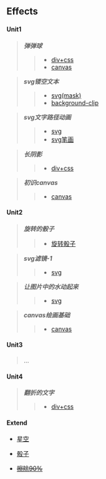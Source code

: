 ##  Effects 
#### Unit1
  > *__弹弹球__* 
  >> * [div+css](https://onethousandandtwentyfour.github.io/effects/unit1/%e5%bc%b9%e5%bc%b9%e7%90%83/)
  >> * [canvas](https://onethousandandtwentyfour.github.io/effects/unit1/%e5%bc%b9%e5%bc%b9%e7%90%83/canvas.html)
  
  > *__svg镂空文本__*
  >> * [svg(mask)](https://onethousandandtwentyfour.github.io/effects/unit1/svg%e9%95%82%e7%a9%ba%e6%96%87%e6%9c%ac/index-1.html)
  >> * [background-clip](https://onethousandandtwentyfour.github.io/effects/unit1/svg%e9%95%82%e7%a9%ba%e6%96%87%e6%9c%ac/background-clip.html)
  
  > *__svg文字路径动画__*
  >> * [svg](https://onethousandandtwentyfour.github.io/effects/unit1/svg%e6%96%87%e5%ad%97%e8%b7%af%e5%be%84%e5%8a%a8%e7%94%bb)
  >> * [svg笔画](https://onethousandandtwentyfour.github.io/effects/unit1/svg%e6%96%87%e5%ad%97%e8%b7%af%e5%be%84%e5%8a%a8%e7%94%bb/index-1.html)
  
  > *__长阴影__*
  >> * [div+css](https://onethousandandtwentyfour.github.io/effects/unit1/%E9%95%BF%E9%98%B4%E5%BD%B1)
  
  > *__初识canvas__*
  >> * [canvas](https://onethousandandtwentyfour.github.io/effects/unit1/%e5%88%9d%e8%af%86canvas)
  
#### Unit2
  > *__旋转的骰子__*
  >> *  [旋转骰子](https://onethousandandtwentyfour.github.io/effects/unit2/%e9%aa%b0%e5%ad%90/)
  
  > *__svg滤镜-1__*
  >> * [svg](https://onethousandandtwentyfour.github.io/effects/unit2/svg%e6%bb%a4%e9%95%9c-1)
  
  > *__让图片中的水动起来__*
  >> *  [svg](https://onethousandandtwentyfour.github.io/effects/unit2/%e8%ae%a9%e5%9b%be%e7%89%87%e4%b8%ad%e7%9a%84%e6%b0%b4%e5%8a%a8%e8%b5%b7%e6%9d%a5)
  
  > *__canvas绘画基础__*
  >> * [canvas](https://onethousandandtwentyfour.github.io/effects/unit2/canvas%e7%bb%98%e7%94%bb%e5%9f%ba%e7%a1%80)
  
#### Unit3
  > ...
  
#### Unit4
  > *__翻折的文字__*
  >> * [div+css](https://onethousandandtwentyfour.github.io/effects/unit4/%e7%bf%bb%e6%8a%98%e7%9a%84%e6%96%87%e5%ad%97/)
  
#### Extend

  *  [星空](https://onethousandandtwentyfour.github.io/effects/extend/%e6%98%9f%e7%a9%ba/)
  *  [骰子](https://onethousandandtwentyfour.github.io/effects/extend/%e9%aa%b0%e5%ad%90/)
  
  * [~~擦除90%~~](https://onethousandandtwentyfour.github.io/effects/unit1/%e5%88%9d%e8%af%86canvas/cachu.html)


